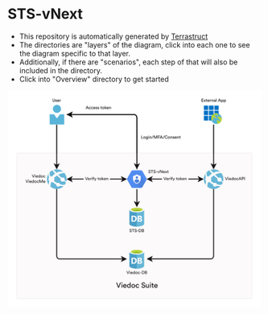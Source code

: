STS-vNext
==============
- This repository is automatically generated by <a href="https://terrastruct.com">Terrastruct</a>
- The directories are "layers" of the diagram, click into each one to see the diagram specific to that layer.
- Additionally, if there are "scenarios", each step of that will also be included in the directory.
- Click into "Overview" directory to get started
<img src="./Overview/Overview.png" />